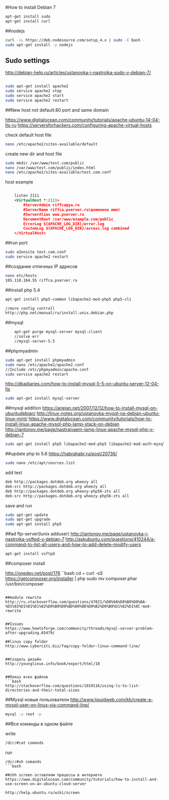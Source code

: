 #How to install Debian 7

```bash
apt-get install sudo
apt-get install curl

```

##nodejs
```bash
curl -sL https://deb.nodesource.com/setup_4.x | sudo -E bash -
sudo apt-get install -y nodejs
```

## Sudo settings
http://debian-help.ru/articles/ustanovka-i-nastroika-sudo-v-debian-7/


```bash

sudo apt-get install apache2
sudo service apache2 stop
sudo service apache2 start
sudo service apache2 restart
```

##New host not default:80 port and same domain

https://www.digitalocean.com/community/tutorials/apache-ubuntu-14-04-lts-ru
https://serversforhackers.com/configuring-apache-virtual-hosts

check default host file

```bash
nano /etc/apache2/sites-available/default
```
create new dir and host file
```bash
sudo mkdir /var/www/test.com/public
nano /var/www/test.com/public/index.html
nano /etc/apache2/sites-available/test.com.conf
```
host example
```xml

	listen 2111
	<VirtualHost *:2111>
	    #ServerAdmin riffca@ya.ru
	    #ServerName riffca.pserver.ru(доменное имя)
	    #ServerAlias www.pserver.ru
	    DocumentRoot /var/www/example.com/public
	    ErrorLog ${APACHE_LOG_DIR}/error.log
	    CustomLog ${APACHE_LOG_DIR}/access.log combined
	</VirtualHost>

```

##run port

```bash
sudo a2ensite test.com.conf
sudo service apache2 restart
```
##создание отличных IP адресов

```bash
nano etc/hosts
185.118.164.55 riffca.pserver.ru
```
##install php 5.4

```bash
apt-get install php5-common libapache2-mod-php5 php5-cli

//more config controll
http://php.net/manual/ru/install.unix.debian.php

```
##mysql

```bash
	apt-get purge mysql-server mysql-client
	//solve err
	//mysql-server-5.5
```
##phpmyadmin
```bash
sudo apt-get install phpmyadmin
sudo nano /etc/apache2/apache2.conf
//Include /etc/phpmyadmin/apache.conf
sudo service apache2 restart

```

http://dbadiaries.com/how-to-install-mysql-5-5-on-ubuntu-server-12-04-lts

```bash
sudo apt-get install mysql-server
```

##mysql addition
https://ariejan.net/2007/12/12/how-to-install-mysql-on-ubuntudebian/
http://linux-notes.org/ustanovka-mysql-na-debian-ubuntu-linux-mint/
https://www.digitalocean.com/community/tutorials/how-to-install-linux-apache-mysql-php-lamp-stack-on-debian
http://iantonov.me/page/nastraivaem-lamp-linux-apache-mysql-php-v-debian-7
```bash
sudo apt-get install php5 libapache2-mod-php5 libapache2-mod-auth-mysql php5-mysql php-image-graph imagemagick
```
##update php to 5.6
https://habrahabr.ru/post/20736/

```bash
sudo nano /etc/apt/sources.list
```
add text

```bash
deb http://packages.dotdeb.org wheezy all
deb-src http://packages.dotdeb.org wheezy all
deb http://packages.dotdeb.org wheezy-php56-zts all
deb-src http://packages.dotdeb.org wheezy-php56-zts all

```
save and run

```bash
sudo apt-get update
sudo apt-get upgrade
sudo apt-get install php5 

```
##ad ftp-server(lunix adduser)
http://iantonov.me/page/ustanovka-i-nastrojka-vsftpd-v-debian-7
http://askubuntu.com/questions/410244/a-command-to-list-all-users-and-how-to-add-delete-modify-users

```bash
apt-get install vsftpd

```

##composer install

http://onedev.net/post/176
``bash
cd ~
curl -sS https://getcomposer.org/installer | php
sudo mv composer.phar /usr/bin/composer
```

##module rewrite
http://ru.stackoverflow.com/questions/47021/%D0%9A%D0%B0%D0%BA-%D1%83%D1%81%D1%82%D0%B0%D0%BD%D0%BE%D0%B2%D0%B8%D1%82%D1%8C-mod-rewrite


##Issues
https://www.howtoforge.com/community/threads/mysql-server-problem-after-upgrading.65479/

##linux copy folder
http://www.cyberciti.biz/faq/copy-folder-linux-command-line/


##Создать дизайн
http://younglinux.info/book/export/html/10


##Показ всех файлов
```bash
http://stackoverflow.com/questions/1019116/using-ls-to-list-directories-and-their-total-sizes
```
##Mysql новые пользователи
http://www.liquidweb.com/kb/create-a-mysql-user-on-linux-via-command-line/
```bash
mysql -u root -p
```
##Все команды в одном файле

write
```bash
/dir/#cat comands
```
run

```
/dir/#sh comands
```bash

##shh screen оставляем процессы в интернете
https://www.digitalocean.com/community/tutorials/how-to-install-and-use-screen-on-an-ubuntu-cloud-server

http://help.ubuntu.ru/wiki/screen